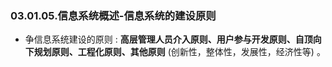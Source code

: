 ### 03.01.05.信息系统概述-信息系统的建设原则

- 争信息系统建设的原则 : **高层管理人员介入原则、用户参与开发原则、自顶向下规划原则、工程化原则、其他原则** (创新性，整体性，发展性，经济性等) 。
